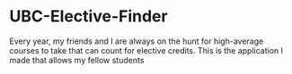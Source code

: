 # UBC-Elective-Finder

Every year, my friends and I are always on the hunt for high-average courses to take that can count for elective credits. This is the application I made that allows my fellow students
